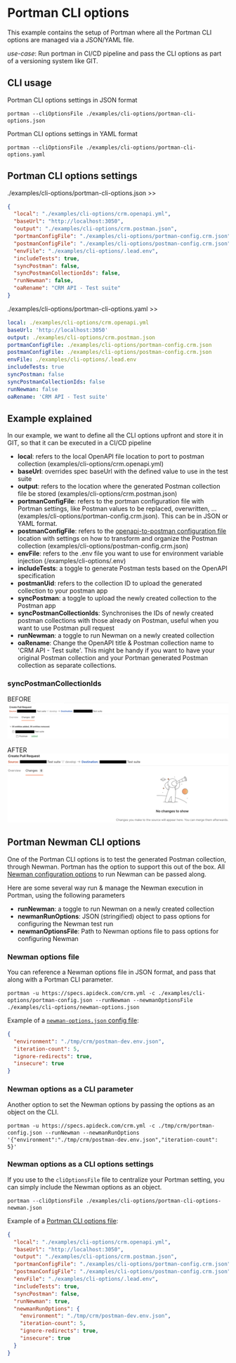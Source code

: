 # Portman CLI options

This example contains the setup of Portman where all the Portman CLI options are managed via a JSON/YAML file.

_use-case_: Run portman in CI/CD pipeline and pass the CLI options as part of a versioning system like GIT.

## CLI usage

Portman CLI options settings in JSON format
```ssh
portman --cliOptionsFile ./examples/cli-options/portman-cli-options.json
```

Portman CLI options settings in YAML format
```ssh
portman --cliOptionsFile ./examples/cli-options/portman-cli-options.yaml
```

## Portman CLI options settings

./examples/cli-options/portman-cli-options.json >>

```json
{
  "local": "./examples/cli-options/crm.openapi.yml",
  "baseUrl": "http://localhost:3050",
  "output": "./examples/cli-options/crm.postman.json",
  "portmanConfigFile": "./examples/cli-options/portman-config.crm.json",
  "postmanConfigFile": "./examples/cli-options/postman-config.crm.json",
  "envFile": "./examples/cli-options/.lead.env",
  "includeTests": true,
  "syncPostman": false,
  "syncPostmanCollectionIds": false,
  "runNewman": false,
  "oaRename": "CRM API - Test suite"
}
```

./examples/cli-options/portman-cli-options.yaml >>

```yaml
local: ./examples/cli-options/crm.openapi.yml
baseUrl: 'http://localhost:3050'
output: ./examples/cli-options/crm.postman.json
portmanConfigFile: ./examples/cli-options/portman-config.crm.json
postmanConfigFile: ./examples/cli-options/postman-config.crm.json
envFile: ./examples/cli-options/.lead.env
includeTests: true
syncPostman: false
syncPostmanCollectionIds: false
runNewman: false
oaRename: 'CRM API - Test suite'
```

## Example explained

In our example, we want to define all the CLI options upfront and store it in GIT, so that it can be executed in a CI/CD
pipeline

- **local**: refers to the local OpenAPI file location to port to postman collection (examples/cli-options/crm.openapi.yml)
- **baseUrl**: overrides spec baseUrl with the defined value to use in the test suite
- **output**: refers to the location where the generated Postman collection file be stored (examples/cli-options/crm.postman.json)
- **portmanConfigFile**: refers to the portman configuration file with Portman settings, like Postman values to be replaced,
  overwritten, ... (examples/cli-options/portman-config.crm.json). This can be in JSON or YAML format.
- **postmanConfigFile**: refers to the [openapi-to-postman configuration file](https://github.com/postmanlabs/openapi-to-postman/blob/develop/OPTIONS.md) location with settings on how to transform and
  organize the Postman collection (examples/cli-options/postman-config.crm.json)
- **envFile**: refers to the .env file you want to use for environment variable injection (/examples/cli-options/.env)
- **includeTests**: a toggle to generate Postman tests based on the OpenAPI specification
- **postmanUid**: refers to the collection ID to upload the generated collection to your postman app
- **syncPostman**: a toggle to upload the newly created collection to the Postman app
- **syncPostmanCollectionIds**: Synchronises the IDs of newly created postman collections with those already on Postman, useful when you want to use Postman pull request
- **runNewman**: a toggle to run Newman on a newly created collection
- **oaRename**: Change the OpenAPI title & Postman collection name to 'CRM API - Test suite'. This might be handy if you want to have your original Postman collection and your Portman generated Postman collection as separate collections.

### syncPostmanCollectionIds  

BEFORE
![](./images/postman-sync-postman-collection-ids-disabled.png)

AFTER
![](./images/postman-sync-postman-collection-ids-enabled.png)

## Portman Newman CLI options

One of the Portman CLI options is to test the generated Postman collection, through Newman.
Portman has the option to support this out of the box. All [Newman configuration options](https://learning.postman.com/docs/running-collections/using-newman-cli/command-line-integration-with-newman/#options) to run Newman can be passed along.

Here are some several way run & manage the Newman execution in Portman, using the following parameters
- **runNewman**: a toggle to run Newman on a newly created collection
- **newmanRunOptions**: JSON (stringified) object to pass options for configuring the Newman test run
- **newmanOptionsFile**: Path to Newman options file to pass options for configuring Newman

### Newman options file

You can reference a Newman options file in JSON format, and pass that along with a Portman CLI parameter.

```
portman -u https://specs.apideck.com/crm.yml -c ./examples/cli-options/portman-config.json --runNewman --newmanOptionsFile ./examples/cli-options/newman-options.json
```

Example of a [`newman-options.json` config file](newman-options.json): 

```json
{
  "environment": "./tmp/crm/postman-dev.env.json",
  "iteration-count": 5,
  "ignore-redirects": true,
  "insecure": true
}
```

### Newman options as a CLI parameter

Another option to set the Newman options by passing the options as an object on the CLI.

```
portman -u https://specs.apideck.com/crm.yml -c ./tmp/crm/portman-config.json --runNewman --newmanRunOptions '{"environment":"./tmp/crm/postman-dev.env.json","iteration-count": 5}'
```

### Newman options as a CLI options settings

If you use to the `cliOptionsFile` file to centralize your Portman setting, you can simply include the Newman options as an object.

```ssh
portman --cliOptionsFile ./examples/cli-options/portman-cli-options-newman.json
```

Example of a [Portman CLI options file](portman-cli-options-newman.json):

```json
{
  "local": "./examples/cli-options/crm.openapi.yml",
  "baseUrl": "http://localhost:3050",
  "output": "./examples/cli-options/crm.postman.json",
  "portmanConfigFile": "./examples/cli-options/portman-config.crm.json",
  "postmanConfigFile": "./examples/cli-options/postman-config.crm.json",
  "envFile": "./examples/cli-options/.lead.env",
  "includeTests": true,
  "syncPostman": false,
  "runNewman": true,
  "newmanRunOptions": {
    "environment": "./tmp/crm/postman-dev.env.json",
    "iteration-count": 5,
    "ignore-redirects": true,
    "insecure": true
  }
}
```

